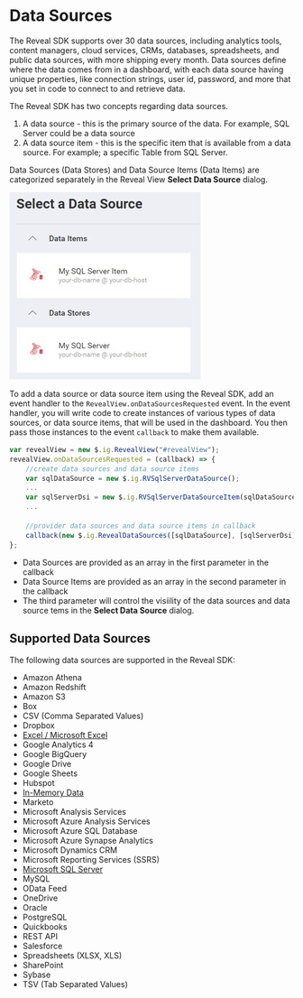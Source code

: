 # Data Sources

The Reveal SDK supports over 30 data sources, including analytics tools, content managers, cloud services, CRMs, databases, spreadsheets, and public data sources, with more shipping every month.  Data sources define where the data comes from in a dashboard, with each data source having unique properties, like connection strings, user id, password, and more that you set in code to connect to and retrieve data.

The Reveal SDK has two concepts regarding data sources.
1. A data source - this is the primary source of the data. For example, SQL Server could be a data source
2. A data source item - this is the specific item that is available from a data source. For example; a specific Table from SQL Server.

Data Sources (Data Stores) and Data Source Items (Data Items) are categorized separately in the Reveal View **Select Data Source** dialog.

![](adding-data-sources/images/ms-sql-server-data-source-item.jpg)

To add a data source or data source item using the Reveal SDK, add an event handler to the `RevealView.onDataSourcesRequested` event. In the event handler, you will write code to create instances of various types of data sources, or data source items, that will be used in the dashboard. You then pass those instances to the event `callback` to make them available.

```javascript
var revealView = new $.ig.RevealView("#revealView");
revealView.onDataSourcesRequested = (callback) => {
    //create data sources and data source items
    var sqlDataSource = new $.ig.RVSqlServerDataSource();
    ...
    var sqlServerDsi = new $.ig.RVSqlServerDataSourceItem(sqlDataSource);
    ...

    //provider data sources and data source items in callback
    callback(new $.ig.RevealDataSources([sqlDataSource], [sqlServerDsi], true));
};
```

- Data Sources are provided as an array in the first parameter in the callback
- Data Source Items are provided as an array in the second parameter in the callback
- The third parameter will control the visiility of the data sources and data source tems in the **Select Data Source** dialog.

## Supported Data Sources

The following data sources are supported in the Reveal SDK:

- Amazon Athena
- Amazon Redshift
- Amazon S3
- Box
- CSV (Comma Separated Values)
- Dropbox
- [Excel / Microsoft Excel](adding-data-sources/excel-file.md)
- Google Analytics 4
- Google BigQuery
- Google Drive
- Google Sheets
- Hubspot
- [In-Memory Data](adding-data-sources/in-memory-data.md)
- Marketo
- Microsoft Analysis Services
- Microsoft Azure Analysis Services
- Microsoft Azure SQL Database
- Microsoft Azure Synapse Analytics
- Microsoft Dynamics CRM
- Microsoft Reporting Services (SSRS)
- [Microsoft SQL Server](adding-data-sources/ms-sql-server.md)
- MySQL
- OData Feed
- OneDrive
- Oracle
- PostgreSQL
- Quickbooks
- REST API
- Salesforce
- Spreadsheets (XLSX, XLS)
- SharePoint
- Sybase
- TSV  (Tab Separated Values)